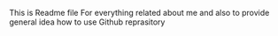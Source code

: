 This is Readme file
For everything related about me and also to provide general idea how to use Github reprasitory
